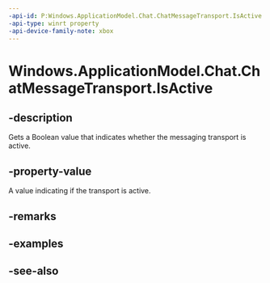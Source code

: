 ```yaml
---
-api-id: P:Windows.ApplicationModel.Chat.ChatMessageTransport.IsActive
-api-type: winrt property
-api-device-family-note: xbox
---
```


<!-- Property syntax
public bool IsActive { get; }
-->

# Windows.ApplicationModel.Chat.ChatMessageTransport.IsActive

## -description
Gets a Boolean value that indicates whether the messaging transport is active.

## -property-value
A value indicating if the transport is active.

## -remarks

## -examples

## -see-also
